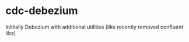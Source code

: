 # cdc-debezium
Initiially Debezium with additional utilities (like recently removed confluent libs)
